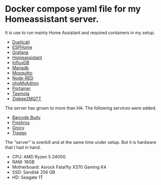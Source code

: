 # Docker compose yaml file for my Homeassistant server. 
It is use to run mainly Home Assistant and required containers in my setup. 
- [Duplicati](https://www.duplicati.com)
- [ESPHome](https://esphome.io/index.html)
- [Grafana](https://grafana.com)
- [Homeassistant](https://www.home-assistant.io)
- [InfluxDB](https://www.influxdata.com)
- [Mariadb](https://mariadb.org)
- [Mosquitto](https://mosquitto.org)
- [Node-RED](https://nodered.org)
- [phpMyAdmin](https://www.phpmyadmin.net)
- [Portainer](https://www.portainer.io)
- [Tasmota](https://tasmota.github.io/docs/)
- [Zigbee2MQTT](https://www.zigbee2mqtt.io)

The server has grown to more than HA. The following services were added.
- [Barcode Budy](https://github.com/Forceu/barcodebuddy)
- [Freshrss](https://freshrss.org)
- [Grocy](https://grocy.info)
- [Traggo](https://traggo.net)

The *"server"* is overkill and at the same time under setup. But it is hardware that I had in hand. 
- CPU: AMD Ryzen 5 2400G  
- RAM: 16GB  
- Motherboard: Asrock Fatal1ty X370 Gaming K4  
- SSD: Sandisk 256 GB  
- HD: Seagate 1T
